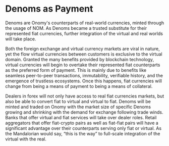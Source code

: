 # Denoms as Payment

Denoms are Onomy's counterparts of real-world currencies, minted through the usage of NOM. As Denoms became a trusted substitute for their represented fiat currencies, further integration of the virtual and real worlds will take place. 

Both the foreign exchange and virtual currency markets are viral in nature, yet the flow virtual currencies between customers is exclusive to the virtual domain. Granted the many benefits provided by blockchain technology, virtual currencies will begin to overtake their represented fiat counterparts as the preferred form of payment. This is mainly due to benefits like seamless peer-to-peer transactions, immutability, verifiable history, and the emergence of trustless ecosystems. Once this happens, fiat currencies will change from being a means of payment to being a means of collateral. 

Dealers in forex will not only have access to real fiat currencies markets, but also be able to convert fiat to virtual and virtual to fiat. Denoms will be minted and traded on Onomy with the market size of specific Denoms growing and shrinking with the demand for exchange following trade winds. Banks that offer virtual and fiat services will take over dealer roles. Retail aggregators that offer fiat-crypto pairs as well as fiat-fiat pairs will have a significant advantage over their counterparts serving only fiat or virtual. As the Mandalorian would say, “this is the way” to full-scale integration of the virtual with the real.

